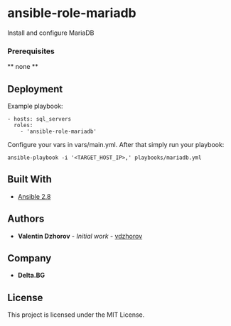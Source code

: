 # ansible-role-mariadb

Install and configure MariaDB

### Prerequisites

** none **

## Deployment

Example playbook:

```
- hosts: sql_servers
  roles:
    - 'ansible-role-mariadb'
```

Configure your vars in vars/main.yml. After that simply run your playbook:

```
ansible-playbook -i '<TARGET_HOST_IP>,' playbooks/mariadb.yml
```

## Built With

* [Ansible 2.8](https://docs.ansible.com/ansible/2.8/index.html)

## Authors

* **Valentin Dzhorov** - *Initial work* - [vdzhorov](https://github.com/vdzhorov)

## Company

* **Delta.BG**

## License

This project is licensed under the MIT License.
